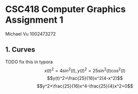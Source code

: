 # CSC418 Computer Graphics Assignment 1
Michael Vu
1002473272
## 1. Curves
TODO fix this in typora
$$x(t)^2=4\sin^2(t), y(t)^2=25\sin^2(t)\cos^2(t)$$
$$y(t)^2=\frac{25}{16}x^2(4-x^2)$$
$$y^2+\frac{25}{16}x^4-\frac{25}{4}x^2=0$$
